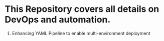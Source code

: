 # This Repository covers all details on DevOps and automation.
1) Enhancing YAML Pipeline to enable multi-environment deployment
